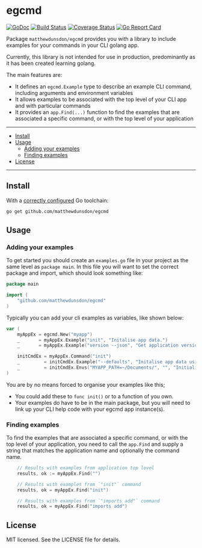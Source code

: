 # egcmd
[![GoDoc](https://godoc.org/github.com/matthewdunsdon/egcmd?status.svg)](https://godoc.org/github.com/matthewdunsdon/egcmd)
[![Build Status](https://travis-ci.org/matthewdunsdon/egcmd.svg?branch=master)](https://travis-ci.org/matthewdunsdon/egcmd)
[![Coverage Status](https://coveralls.io/repos/github/matthewdunsdon/egcmd/badge.svg?branch=master)](https://coveralls.io/github/matthewdunsdon/egcmd?branch=master)
[![Go Report Card](https://goreportcard.com/badge/github.com/matthewdunsdon/egcmd)](https://goreportcard.com/report/github.com/matthewdunsdon/egcmd)

Package `matthewdunsdon/egcmd` provides you with a library to include examples for your commands in your CLI golang app.

Currently, this library is not intended for use in production, predominantly as it has been created learning golang.

The main features are:

* It defines an `egcmd.Example` type to describe an example CLI command, including arguments and environment variables
* It allows examples to be associated with the top level of your CLI app and with particular commands
* It provides an `app.Find(...)` function to find the examples that are associated a specific command, or with the top level of your application

---

* [Install](#install)
* [Usage](#usage)
  * [Adding your examples](#adding_your_examples)
  * [Finding examples](#finding_examples)
* [License](./LICENSE)

---

## Install

With a [correctly configured](https://golang.org/doc/install#testing) Go toolchain:

```sh
go get github.com/matthewdunsdon/egcmd
```

## Usage

### Adding your examples

To get started you should create an `examples.go` file in your project as the same level as `package main`.  In this file you will want to set the correct package and import, which should look something like:

```go
package main

import (
	"github.com/matthewdunsdon/egcmd"
)
```

Typically you can add your cli examples as variables, like shown below:

```go
var (
	myAppEx = egcmd.New("myapp")
	_       = myAppEx.Example("init", "Initalise app data.")
	_       = myAppEx.Example("version --json", "Get application version details in json format.")

	initCmdEx = myAppEx.Command("init")
	_         = initCmdEx.Example("--defaults", "Initalise app data using the recommended defaults")
	_         = initCmdEx.Envs("MYAPP_PATH=~/Documents/", "", "Initialise app data to custom location using MYAPP_PATH")
)
```

You are by no means forced to organise your examples like this;

- You could add these to `func init()` or to a function of you own.
- Your examples do have to be in the main package, but you will need to link up your CLI help code with your egcmd app instance(s).

### Finding examples

To find the examples that are associated a specific command, or with the top level of your application, you need to call the `app.Find` and supply a string that matches the application name and optionally the command name.

```go
	// Results with examples from application top level
	results, ok := myAppEx.Find("")

	// Results with examples from `"init"` command
	results, ok = myAppEx.Find("init")

	// Results with examples from `"imports add"` command
	results, ok = myAppEx.Find("imports add")
```

## License

MIT licensed. See the LICENSE file for details.
